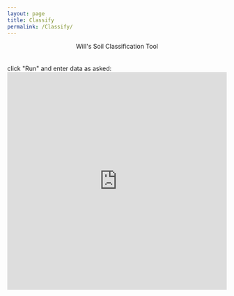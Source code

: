 ```yaml
---
layout: page
title: Classify
permalink: /Classify/
---
```



<div style="text-align: center;">Will's Soil Classification Tool</div><br clear="all"><br clear="all">
click "Run" and enter data as asked:



<iframe frameborder="0" width="100%" height="500px" src="https://replit.com/@the-iron-pig/HandmadeGiganticMainframe#main.py"></iframe>
